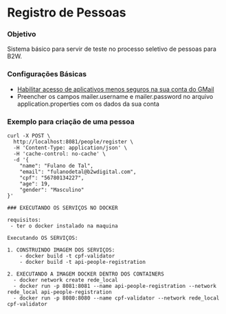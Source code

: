 # Registro de Pessoas

### Objetivo

Sistema básico para servir de teste no processo seletivo de pessoas para B2W.

### Configurações Básicas

- [Habilitar acesso de aplicativos menos seguros na sua conta do GMail](https://myaccount.google.com/u/0/lesssecureapps?pli=1)
- Preencher os campos mailer.username e mailer.password no arquivo application.properties com os dados da sua conta

### Exemplo para criação de uma pessoa
```
curl -X POST \
  http://localhost:8081/people/register \
  -H 'Content-Type: application/json' \
  -H 'cache-control: no-cache' \
  -d '{
	"name": "Fulano de Tal",
	"email": "fulanodetal@b2wdigital.com",
	"cpf": "56780134227",
	"age": 19,
	"gender": "Masculino"
}'

### EXECUTANDO OS SERVIÇOS NO DOCKER

requisitos:
 - ter o docker instalado na maquina
 
Executando OS SERVIÇOS:

1. CONSTRUINDO IMAGEM DOS SERVIÇOS:
	- docker build -t cpf-validator
	- docker build -t api-people-registration
	
2. EXECUTANDO A IMAGEM DOCKER DENTRO DOS CONTAINERS
  - docker network create rede_local
  - docker run -p 8081:8081 --name api-people-registration --network rede_local api-people-registration
  - docker run -p 8080:8080 --name cpf-validator --network rede_local cpf-validator 
```